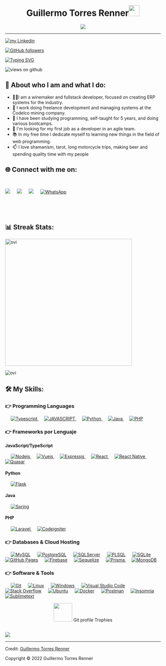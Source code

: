<h1 align="center">Guillermo Torres Renner<img src="https://media.giphy.com/media/hvRJCLFzcasrR4ia7z/giphy.gif" width="35"></h1>
<p align="center">
<img src="https://readme-typing-svg.herokuapp.com?color=CAF753&lines=Developer+-+Winemaker+-+Brew Master">
</p>
<hr/>

<p align="left"> <a href="https://www.linkedin.com/in/guillermotorres-fullstackdeveloper" target="blank"><img src=" https://img.shields.io/badge/Follow my-Linkedin profile-blue" alt=" my Linkedin" /></a> </p>

[![GitHub followers](https://img.shields.io/github/followers/GuillermoTorresRenner.svg?style=social&label=Followers)](https://github.com/GuillermoTorresRenner?tab=followers)

[![Typing SVG](https://readme-typing-svg.herokuapp.com?font=FiraCode+Daughter&color=50CD74&size=30&lines=Welcome+to+my+repos)](https://git.io/typing-svg)

<img src="https://komarev.com/ghpvc/?username=GuillermoTorresRenner&label=Views&color=brightgreen&style=flat-square" alt="views on github" />

## 👤 About who I am and what I do:

- 👨‍💼I am a winemaker and fullstack developer, focused on creating ERP systems for the industry.
- 💼 I work doing freelance development and managing systems at the Codelco mining company.
- 🌱 I have been studying programming, self-taught for 5 years, and doing various bootcamps.
- 🔭 I'm looking for my first job as a developer in an agile team.
- 📚 In my free time I dedicate myself to learning new things in the field of web programming.
- 📫 I love shamanism, tarot, long motorcycle trips, making beer and spending quality time with my people

## 🌐 Connect with me on:

<p>
<br>
<div>
<a target="_blank" href="https://www.linkedin.com/in/guillermotorres-fullstackdeveloper"><img src="https://img.shields.io/badge/-LinkedIn-0077B5?style=for-the-badge&logo=Linkedin&logoColor=white"></img></a>
&emsp;
<a target="_blank" href="mailto:torresrennerguillermo@gmail.com"
><img src="https://img.shields.io/badge/-Gmail-D14836?style=for-the-badge&logo=Gmail&logoColor=white"></img></a>
&emsp;
<a target="_blank" href="https://www.youtube.com/watch?v=JycoiZmJBNA&t=6s"><img src="https://img.shields.io/badge/YouTube-FF0000?style=for-the-badge&logo=youtube&logoColor=white"></img></a>
&emsp;
<!-- <a target="_blank" href="https://twitter.com/harlericho"><img src="https://img.shields.io/badge/-Twitter-1DA1F2?style=for-the-badge&logo=Twitter&logoColor=white"></img></a>
&emsp; -->
<a target="_blank" href="https://api.whatsapp.com/send/?phone=56931126146&text&app_absent=0">
    <img src="https://img.shields.io/badge/WhatsApp-25D366?style=for-the-badge&logo=whatsapp&logoColor=white" alt="WhatsApp"></img>
</a>

&emsp;

<!-- <a target="_blank" href=""><img src="https://img.shields.io/badge/Docker-2CA5E0?style=for-the-badge&logo=docker&logoColor=white"></img></a>
&emsp;
<a target="_blank" href=""><img src="https://img.shields.io/badge/dev.to-0A0A0A?style=for-the-badge&logo=devdotto&logoColor=white"></img></a>
</a> -->
</div>
<br>
</p>

## 📊 Streak Stats:

<p><img align="center" src="https://github-readme-stats.vercel.app/api?username=GuillermoTorresRenner&show_icons=true&locale=en&theme=gruvbox" alt="ovi" width="410" /></p>

<p><img src="https://github-readme-stats.vercel.app/api/top-langs?username=GuillermoTorresRenner&show_icons=true&locale=en&layout=compact&theme=gruvbox" alt="ovi" /></p>

## 🛠️ My Skills:

### 👉 Programming Languages

<p align="left">
  &emsp;
  <a href="https://www.typescriptlang.org/">
    <img alt="Typescript" src="https://img.shields.io/badge/TypeScript-007ACC?style=for-the-badge&logo=typescript&logoColor=white"/>
  </a>
  &emsp;
  <a href="https://www.javascript.com/">
    <img alt="JAVASCRIPT" src="https://img.shields.io/badge/JavaScript-323330?style=for-the-badge&logo=javascript&logoColor=F7DF1E"/>
  </a>
  &emsp;
  <a href="https://python.org/">
    <img alt="Python" src="https://img.shields.io/badge/Python-FFD43B?style=for-the-badge&logo=python&logoColor=darkgreen"/>
  </a>
  &emsp;
  <a href="https://www.java.com/en/">
    <img alt="Java" src="https://img.shields.io/badge/Java-ED8B00?style=for-the-badge&logo=java&logoColor=white"/>
  </a>
  &emsp;
  <a href="https://www.php.net/">
    <img alt="PHP" src="https://img.shields.io/badge/PHP-777BB4?style=for-the-badge&logo=php&logoColor=white"/>
  </a>
</p>

### 👉 Frameworks por Lenguaje

#### JavaScript/TypeScript

<p align="left">
  &emsp;
  <a href="https://nodejs.org/es/" target="_blank">
     <img alt="Nodejs" src="https://img.shields.io/badge/Node.js-339933?style=for-the-badge&logo=nodedotjs&logoColor=white">
   </a>
  &emsp;
  <a href="https://vuejs.org/" target="_blank">
     <img alt="Vuejs" src="https://img.shields.io/badge/Vue.js-35495E?style=for-the-badge&logo=vuedotjs&logoColor=4FC08D">
   </a>
  &emsp;
  <a href="https://expressjs.com/es/" target="_blank">
    <img alt="Expressjs" src="https://img.shields.io/badge/Express.js-000000?style=for-the-badge&logo=express&logoColor=white"/>
  </a>
  &emsp;
  <a href="https://es.reactjs.org/" target="_blank">
    <img alt="React" src="https://img.shields.io/badge/React-20232A?style=for-the-badge&logo=react&logoColor=61DAFB"/>
  </a>
  &emsp;
  <a href="https://reactnative.dev/" target="_blank">
    <img alt="React Native" src="https://img.shields.io/badge/React_Native-20232A?style=for-the-badge&logo=react&logoColor=61DAFB"/>
  </a>
  &emsp;
  <a href="https://quasar.dev/" target="_blank">
    <img alt="Quasar" src="https://img.shields.io/badge/Quasar-1867F2?style=for-the-badge&logo=quasar&logoColor=white"/>
  </a>
</p>

#### Python

<p align="left">
  &emsp;
  <a href="https://flask.palletsprojects.com/en/2.1.x/" target="_blank">
    <img alt="Flask" src="https://img.shields.io/badge/Flask-000000?style=for-the-badge&logo=flask&logoColor=white"/>
  </a>
</p>

#### Java

<p align="left">
  &emsp;
  <a href="https://spring.io/" target="_blank">
    <img alt="Spring" src="https://img.shields.io/badge/Spring-6DB33F?style=for-the-badge&logo=spring&logoColor=white"/>
  </a>
</p>

#### PHP

<p align="left">
  &emsp;
  <a href="https://laravel.com/" target="_blank">
   <img alt="Laravel" src="https://img.shields.io/badge/Laravel-FF2D20?style=for-the-badge&logo=laravel&logoColor=white">
  </a>
  &emsp;
  <a href="https://www.codeigniter.com/" target="_blank">
    <img alt="Codeigniter" src="https://img.shields.io/badge/Codeigniter-EF4223?style=for-the-badge&logo=codeigniter&logoColor=white">
  </a>
</p>

### 👉 Databases & Cloud Hosting

<p align="left">
  &emsp;
    <a href="https://www.mysql.com/"><img alt="MySQL" src="https://img.shields.io/badge/MySQL-00000F?style=for-the-badge&logo=mysql&logoColor=white"></a>
  &emsp;
    <a href="https://www.postgresql.org/"><img alt="PostgreSQL" src="https://img.shields.io/badge/PostgreSQL-316192?style=for-the-badge&logo=postgresql&logoColor=white"></a>
  &emsp;
   <a href="https://www.microsoft.com/es-es/sql-server/sql-server-downloads"><img alt="SQLServer" src="https://img.shields.io/badge/Microsoft_SQL_Server-CC2927?style=for-the-badge&logo=microsoft-sql-server&logoColor=white"></a>
  &emsp;
    <a href="https://www.oracle.com/es/index.html"><img alt="PLSQL" src="https://img.shields.io/badge/PLSQL-F80000?style=for-the-badge&logo=oracle&logoColor=black"></a>
  &emsp;
    <a href="https://www.sqlite.org/"><img alt="SQLite" src ="https://img.shields.io/badge/SQLite-07405E?style=for-the-badge&logo=sqlite&logoColor=white"/></a>
  &emsp;
    <a href="https://www.github.com"><img alt="GitHub Pages" src="https://img.shields.io/badge/GitHub-100000?style=for-the-badge&logo=github&logoColor=white"></a>
  &emsp;
    <a href="https://firebase.google.com/"><img alt="Firebase" src ="https://img.shields.io/badge/firebase-ffca28?style=for-the-badge&logo=firebase&logoColor=black"></a>
  &emsp;
    <a href="https://sequelize.org/"><img alt="Sequelize" src ="https://img.shields.io/badge/Sequelize-52B0E7?style=for-the-badge&logo=Sequelize&logoColor=white"></a>
  &emsp;
    <a href="https://www.prisma.io/" target="_blank">
    <img alt="Prisma" src="https://img.shields.io/badge/Prisma-2D3748?style=for-the-badge&logo=prisma&logoColor=white"/>
</a>
  &emsp;
<a href="https://www.mongodb.com/" target="_blank">
    <img alt="MongoDB" src="https://img.shields.io/badge/MongoDB-47A248?style=for-the-badge&logo=mongodb&logoColor=white"/>
</a>
 </p>

### 👉 Software & Tools

<p>
  &emsp;
    <a href="https://git-scm.com/"><img alt="Git" src="https://img.shields.io/badge/Git-F05032?style=for-the-badge&logo=git&logoColor=white"></a>
  &emsp;
    <a href="https://www.linux.org/"><img alt="Linux" src="https://img.shields.io/badge/Linux-FCC624?style=for-the-badge&logo=linux&logoColor=black"></a>
  &emsp;
    <a href="https://www.microsoft.com/es-mx/windows/"><img alt="Windows" src="https://img.shields.io/badge/Windows-0078D6?style=for-the-badge&logo=windows&logoColor=white"></a>
  &emsp;
    <a href="https://code.visualstudio.com/"><img alt="Visual Studio Code" src="https://img.shields.io/badge/Visual_Studio_Code-0078D4?style=for-the-badge&logo=visual%20studio%20code&logoColor=white"></a>
  &emsp;
    <a href="https://es.stackoverflow.com/"><img alt="Stack Overflow" src="https://img.shields.io/badge/Stack_Overflow-FE7A16?style=for-the-badge&logo=stack-overflow&logoColor=white"></a>
  &emsp;
    <a href="https://ubuntu.com/download"><img alt="Ubuntu" src="https://img.shields.io/badge/Ubuntu-E95420?style=for-the-badge&logo=ubuntu&logoColor=white"></a>
  &emsp;
    <a href="https://www.docker.com/"><img alt="Docker" src="https://img.shields.io/badge/Docker-2CA5E0?style=for-the-badge&logo=docker&logoColor=white"></a>
     &emsp;
    <a href="https://www.postman.com/"><img alt="Postman" src="https://img.shields.io/badge/Postman-FF6C37?style=for-the-badge&logo=Postman&logoColor=white"></a>
     &emsp;
    <a href="https://insomnia.rest/"><img alt="Insomnia" src="https://img.shields.io/badge/Insomnia-5849be?style=for-the-badge&logo=Insomnia&logoColor=white"></a>
    &emsp;
    <a href="https://www.sublimetext.com/"><img alt="Sublimetext" src="https://img.shields.io/badge/sublime_text-%23575757.svg?&style=for-the-badge&logo=sublime-text&logoColor=important"></a>
</p>
<p align="center"><img src="https://media.giphy.com/media/QaMcXSekUWx7aogAUr/giphy.gif" width="60" />&nbsp;Git profile Trophies</p><br>
<img src="https://github-profile-trophy.vercel.app/?username=GuillermoTorresRenner&theme=gruvbox" />

<br/>

---

Credit: [Guillermo Torres Renner](https://github.com/GuillermoTorresRenner)

Copyright © 2022 Guillermo Torres Renner
